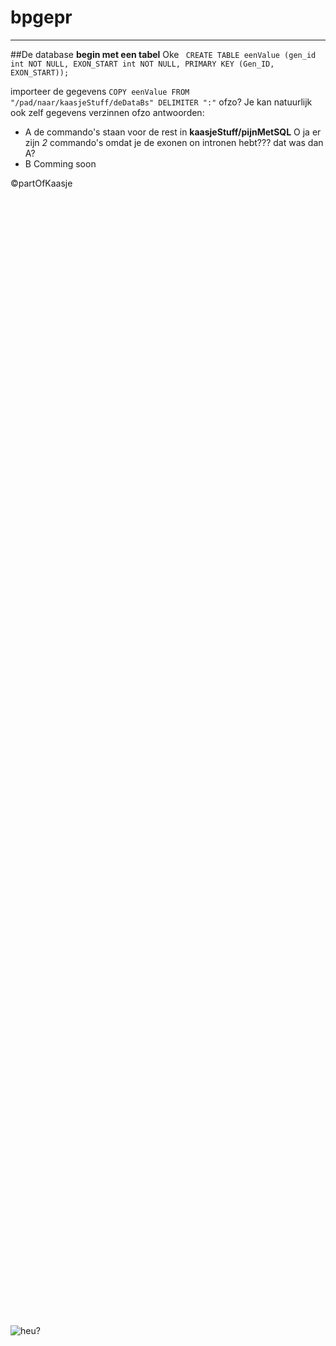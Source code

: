 # bpgepr
-------------------------------
##De database
**begin met een tabel**
Oke
`
CREATE TABLE eenValue (gen_id int NOT NULL,
EXON_START int NOT NULL,
PRIMARY KEY (Gen_ID, EXON_START));`

importeer de gegevens
`COPY eenValue FROM "/pad/naar/kaasjeStuff/deDataBs" DELIMITER ":"`
ofzo?
Je kan natuurlijk ook zelf gegevens verzinnen ofzo
antwoorden:
* A
de commando's staan voor de rest in __kaasjeStuff/pijnMetSQL__
O ja er zijn _2_ commando's
omdat je
de exonen on intronen hebt???
dat was dan A?
* B
Comming soon

&COPY;partOfKaasje
<br/><br/><br/><br/><br/><br/><br/><br/><br/><br/><br/><br/><br/><br/><br/><br/><br/><br/><br/><br/><br/><br/><br/><br/><br/><br/><br/><br/><br/><br/><br/><br/><br/><br/><br/><br/><br/><br/><br/><br/><br/><br/><br/><br/><br/><br/><br/><br/><br/><br/><br/><br/><br/><br/><br/><br/><br/><br/><br/><br/><br/><br/><br/><br/><br/><br/><br/><br/><br/><br/><br/><br/><br/><br/><br/><br/><br/><br/><br/><br/><br/><br/><br/><br/><br/><br/><br/><br/><br/><br/><br/><br/><br/><br/><br/><br/><br/><br/><br/><br/><br/><br/><br/><br/><br/><br/><br/><br/>
![heu?](https://www.ketnet.be/sites/default/files/schrikken.jpg)